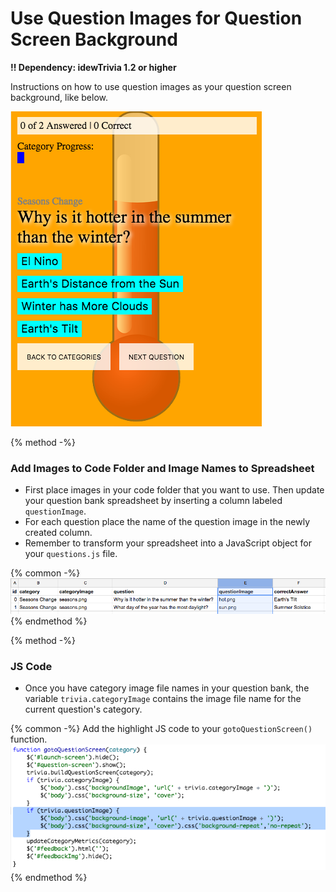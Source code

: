 # Use Question Images for Question Screen Background
**!! Dependency: idewTrivia 1.2 or higher**

Instructions on how to use question images as your question screen background, like below. 

![](questionImageOnQuestionScreenBackgroundScreenShot.png)


{% method -%}
### Add Images to Code Folder and Image Names to Spreadsheet

* First place images in your code folder that you want to use. Then update your question bank spreadsheet by inserting a column labeled ```questionImage```.  
* For each question place the name of the question image in the newly created column. 
* Remember to transform your spreadsheet into a JavaScript object for your ```questions.js``` file. 

{% common -%}
![](questionImageOnQuestionScreenBackgroundSpreadsheet.png)
{% endmethod %}


{% method -%}
### JS Code

* Once you have category image file names in your question bank, the variable ```trivia.categoryImage``` contains the image file name for the current question's category. 

{% common -%}
Add the highlight JS code to your ```gotoQuestionScreen()``` function.
![](questionImagesAsBackgroundJS.png)
{% endmethod %}

